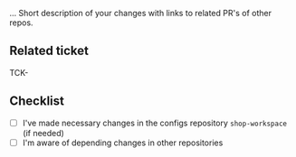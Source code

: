 … Short description of your changes with links to related PR's of other repos.

## Related ticket
<!--  Put related Redmine issue number prefixed with `TCK-` which this PR is closing. For example TCK-12345 -->

TCK-

## Checklist

- [ ] I've made necessary changes in the configs repository `shop-workspace` (if needed)
- [ ] I'm aware of depending changes in other repositories
